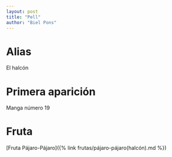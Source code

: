 ```yaml
---
layout: post
title: "Pell"
author: "Biel Pons"
---
```


# Alias

El halcón

# Primera aparición

Manga número 19

# Fruta

[Fruta Pájaro-Pájaro]({% link frutas/pájaro-pájaro(halcón).md %})